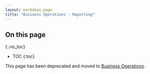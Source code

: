 ```yaml
---
layout: markdown_page
title: "Business Operations - Reporting"
---
```


## On this page
{:.no_toc}

- TOC
{:toc}

This page has been deprecated and moved to [Business Operations](https://github.com/isamu-isozaki/teamai_test/tree/master/business-ops/#reporting/index.html.md). 
